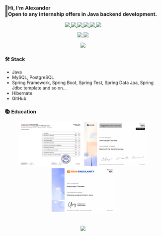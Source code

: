 ### 👋Hi, I'm Alexander<br>💼Open to any internship offers in Java backend development.

<p align='center'>
   
   <a href="https://www.linkedin.com/in/sergeev-alexander/">
       <img src="https://img.shields.io/badge/linkedin-%230077B5.svg?&style=for-the-badge&logo=linkedin&logoColor=white"/>
   </a>
   
   <a href="https://t.me/joinchat/@alexandr_sergeev">
       <img src="https://img.shields.io/badge/Telegram-2CA5E0?style=for-the-badge&logo=telegram&logoColor=white"/>
   </a>
   
   <a href="https://wa.me/79164220703">
      <img src="https://img.shields.io/badge/WhatsApp-25D366?style=for-the-badge&logo=WhatsApp&logoColor=white"/>
   </a>
   
   <a href="mailto:a79164220703@gmail.com">
      <img src="https://img.shields.io/badge/Gmail-D14836?style=for-the-badge&logo=gmail&logoColor=white"/>
   </a>
   
   <a href="https://instagram.com/alexander._.sergeev">
      <img src="https://img.shields.io/badge/Instagram-E4405F?style=for-the-badge&logo=instagram&logoColor=white"/>
   </a>
   
   <a href="https://stepik.org/users/598949700/profile">
      <img
         height=28
         src="https://i.imgur.com/LQqo8y6.jpeg">
   </a>
</p>
     
<p align='center'>
   
   <a href="https://github-readme-stats.vercel.app/api?username=sergeev-alexander&show_icons=true&theme=radical&count_private=true">
      <img
         height=165
         src="https://github-readme-stats.vercel.app/api?username=sergeev-alexander&show_icons=true&theme=radical&count_private=true"/>
   </a>
   
   <a href="https://leetcode.com/u/alexander_sergeev">
      <img
         height=165
         src="https://leetcard.jacoblin.cool/alexander_sergeev?hide=easy-solved-count,medium-solved-count,hard-solved-count"/>
   </a>
</p>

<p align='center'>
   
   <a href="https://www.codewars.com/users/alexander_sergeev">
      <img
         height=16
         src="https://www.codewars.com/users/alexander_sergeev/badges/small"/>
   </a>
</p>

### 🛠 Stack
*   Java
*   MySQL, PostgreSQL
*   Spring Framework, Spring Boot, Spring Test, Spring Data Jpa, Spring Jdbc template and so on...
*   Hibernate
*   GitHub

### 📚 Education

<p align='center'>
   
   <a>
      <img
         height=145
         src="https://github.com/sergeev-alexander/Certificates/blob/main/yandex-practicum-certificate-eng-02.jpg?raw=true"/>
   </a>

   <a>
      <img
         height=145
         src="https://github.com/sergeev-alexander/Certificates/blob/main/stepic-certificate-basics-of-the-java-language-eng.jpg"/>
   </a>

   <a>
      <img
         height=145
         src="https://github.com/sergeev-alexander/Certificates/blob/main/stepik-certificate-jusan-singularity-eng.jpg"
         />
   </a>
</p>

<div 
   align="center" 
   style="margin: 40px 0">
      <a href="https://github.com/sergeev-alexander/github-profile-views-counter">
          <img 
             width="140px" 
             src="https://komarev.com/ghpvc/?username=sergeev-alexander&color=DE002D">
      </a>
</div>
